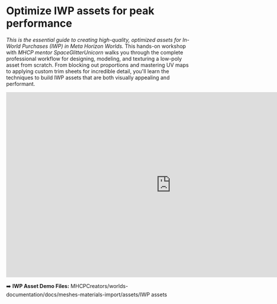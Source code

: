 # Optimize IWP assets for peak performance
*This is the essential guide to creating high-quality, optimized assets for In-World Purchases (IWP) in Meta Horizon Worlds.* This hands-on workshop with *MHCP mentor SpaceGlitterUnicorn* walks you through the complete professional workflow for designing, modeling, and texturing a low-poly asset from scratch. From blocking out proportions and mastering UV maps to applying custom trim sheets for incredible detail, you'll learn the techniques to build IWP assets that are both visually appealing and performant.

<iframe width="890" height="501" src="https://www.youtube.com/embed/CcTjZiF5_PE" title="Optimize IWP Assets for Peak Performance" frameborder="0" allow="accelerometer; autoplay; clipboard-write; encrypted-media; gyroscope; picture-in-picture; web-share" referrerpolicy="strict-origin-when-cross-origin" allowfullscreen></iframe>

➡️ **IWP Asset Demo Files:**
 MHCPCreators/worlds-documentation/docs/meshes-materials-import/assets/IWP assets